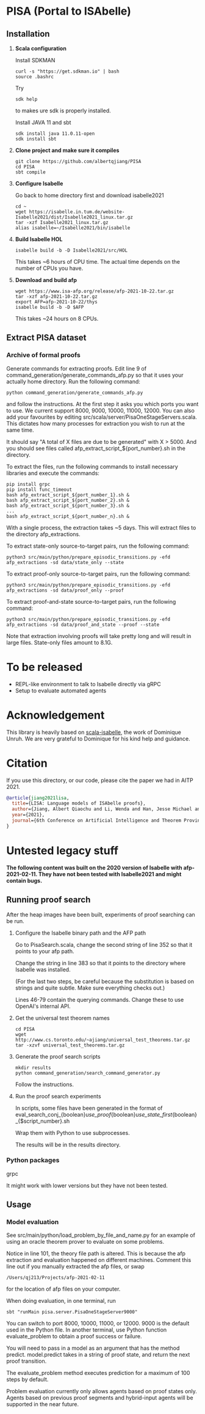 # PISA (Portal to ISAbelle)
## Installation
1. **Scala configuration**
   
    Install SDKMAN
    ```shell
    curl -s "https://get.sdkman.io" | bash
    source .bashrc
    ```
    Try
    ```shell
    sdk help
    ```
    to makes ure sdk is properly installed.
    
    Install JAVA 11 and sbt
    ```shell
    sdk install java 11.0.11-open
    sdk install sbt
    ```
2. **Clone project and make sure it compiles**

    ```shell
    git clone https://github.com/albertqjiang/PISA
    cd PISA
    sbt compile
    ```
   
3. **Configure Isabelle**

    Go back to home directory first and download isabelle2021
    ```shell
    cd ~
    wget https://isabelle.in.tum.de/website-Isabelle2021/dist/Isabelle2021_linux.tar.gz
    tar -xzf Isabelle2021_linux.tar.gz
    alias isabelle=~/Isabelle2021/bin/isabelle
    ``` 
    
4. **Build Isabelle HOL**
   ```shell
   isabelle build -b -D Isabelle2021/src/HOL
   ```
   This takes ~6 hours of CPU time. The actual time depends on the number of CPUs you have. 

5. **Download and build afp**
   ```shell
   wget https://www.isa-afp.org/release/afp-2021-10-22.tar.gz
   tar -xzf afp-2021-10-22.tar.gz
   export AFP=afp-2021-10-22/thys
   isabelle build -b -D $AFP
   ```
   This takes ~24 hours on 8 CPUs.

## Extract PISA dataset
   ### Archive of formal proofs
   Generate commands for extracting proofs.
   Edit line 9 of command_generation/generate_commands_afp.py so that it uses your actually home directory.
   Run the following command:
   ```shell
   python command_generation/generate_commands_afp.py
   ```
   and follow the instructions. At the first step it asks you which ports you want to use. We current support 8000, 9000, 10000, 11000, 12000. You can also add your favourites by editing src/scala/server/PisaOneStageServers.scala. This dictates how many processes for extraction you wish to run at the same time.

   It should say "A total of X files are due to be generated" with X > 5000.
   And you should see files called afp_extract_script_${port_number}.sh in the directory.

   To extract the files, run the following commands to install necessary libraries and execute the commands:
   ```shell
   pip install grpc
   pip install func_timeout
   bash afp_extract_script_${port_number_1}.sh &
   bash afp_extract_script_${port_number_2}.sh &
   bash afp_extract_script_${port_number_3}.sh &
   ...
   bash afp_extract_script_${port_number_n}.sh &
   ```

   With a single process, the extraction takes ~5 days. This will extract files to the directory afp_extractions.

   To extract state-only source-to-target pairs, run the following command:
   ```shell
   python3 src/main/python/prepare_episodic_transitions.py -efd afp_extractions -sd data/state_only --state
   ```

   To extract proof-only source-to-target pairs, run the following command:
   ```shell
   python3 src/main/python/prepare_episodic_transitions.py -efd afp_extractions -sd data/proof_only --proof
   ```

   To extract proof-and-state source-to-target pairs, run the following command:
   ```shell
   python3 src/main/python/prepare_episodic_transitions.py -efd afp_extractions -sd data/proof_and_state --proof --state
   ```
   Note that extraction involving proofs will take pretty long and will result in large files. State-only files amount to 8.1G.

# To be released
   - REPL-like environment to talk to Isabelle directly via gRPC
   - Setup to evaluate automated agents

# Acknowledgement
This library is heavily based on [scala-isabelle](https://github.com/dominique-unruh/scala-isabelle), the work of Dominique Unruh. We are very grateful to Dominique for his kind help and guidance.

# Citation
If you use this directory, or our code, please cite the paper we had in AITP 2021.
```bibtex
@article{jiang2021lisa,
  title={LISA: Language models of ISAbelle proofs},
  author={Jiang, Albert Qiaochu and Li, Wenda and Han, Jesse Michael and Wu, Yuhuai},
  year={2021},
  journal={6th Conference on Artificial Intelligence and Theorem Proving},
}
```

# Untested legacy stuff
**The following content was built on the 2020 version of Isabelle with afp-2021-02-11. They have not been tested with Isabelle2021 and might contain bugs.**
## Running proof search
After the heap images have been built, experiments of proof searching can be run.
1. Configure the Isabelle binary path and the AFP path
   
   Go to PisaSearch.scala, change the second string of line 352 so that it points to your afp path.
   
   Change the string in line 383 so that it points to the directory where Isabelle was installed.
   
   (For the last two steps, be careful because the substitution is based on strings and quite subtle. Make sure everything checks out.)
   
   Lines 46-79 contain the querying commands. Change these to use OpenAI's internal API.

2. Get the universal test theorem names

   ```shell
   cd PISA
   wget http://www.cs.toronto.edu/~ajiang/universal_test_theorems.tar.gz
   tar -xzvf universal_test_theorems.tar.gz
   ```
3. Generate the proof search scripts
   
   ```shell
   mkdir results
   python command_generation/search_command_generator.py
   ```
   Follow the instructions.

4. Run the proof search experiments
   
   In scripts, some files have been generated in the format of 
   eval_search_conj_{boolean}_use_proof_{boolean}_use_state_first_{boolean}_{$script_number}.sh
   
   Wrap them with Python to use subprocesses.

   The results will be in the results directory.


### Python packages
grpc

It might work with lower versions but they have not been tested.

## Usage
<!-- ### Build AFP heap images
First you should know the path to the Isabelle binary executable. 
On MacOS, with Isabelle2020, the path to it is
```shell
/Applications/Isabelle2020.app/Isabelle/bin/isabelle
```
On linux, it might be
```shell
~/Isabelle2020/bin/isabelle
```

I will alias this to isabelle for convenience:
```shell
alias isabelle="PATH TO THE EXECUTABLE"
```

Download the [Archive of Formal Proofs](https://www.isa-afp.org/download.html).
We use the version afp-2021-02-11 for data extraction, but a later version is also fine.
Let's say the path to this is AFP_PATH. Build the afp entries:
```shell
isabelle build -b -D $AFP_PATH/thys
```
This will take ~12 hours with an 8-core CPU. 
You should check that in the process, heaps are built for each afp project in the directory
```shell
~/.isabelle/Isabelle2020/heaps/polyml-5.8.1_x86_64_32-darwin
```
(The exact path might differ if you have different OS or polyml verions but should be easy to find) -->


### Model evaluation
See src/main/python/load_problem_by_file_and_name.py for an example of using an oracle theorem prover 
to evaluate on some problems. 

Notice in line 101, the theory file path is altered. 
This is because the afp extraction and evaluation happened on different machines.
Comment this line out if you manually extracted the afp files, or swap 
```shell
/Users/qj213/Projects/afp-2021-02-11
```
for the location of afp files on your computer.

When doing evaluation, in one terminal, run
```shell
sbt "runMain pisa.server.PisaOneStageServer9000"
```
You can switch to port 8000, 10000, 11000, or 12000. 9000 is the default used in the Python file.
In another terminal, use Python function evaluate_problem to obtain a proof success or failure.

You will need to pass in a model as an argument that has the method predict. 
model.predict takes in a string of proof state, and return the next proof transition.

The evaluate_problem method executes prediction for a maximum of 100 steps by default.

Problem evaluation currently only allows agents based on proof states only.
Agents based on previous proof segments and hybrid-input agents will be supported in the near future.
